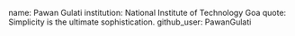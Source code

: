 name: Pawan Gulati
institution: National Institute of Technology Goa
quote: Simplicity is the ultimate sophistication.
github_user: PawanGulati
